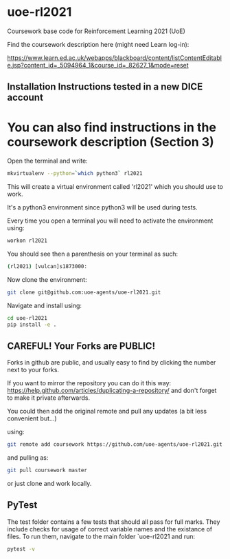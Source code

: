 # uoe-rl2021
Coursework base code for Reinforcement Learning 2021 (UoE)

Find the coursework description here (might need Learn log-in): 

https://www.learn.ed.ac.uk/webapps/blackboard/content/listContentEditable.jsp?content_id=_5094964_1&course_id=_82627_1&mode=reset

## Installation Instructions tested in a new DICE account

# You can also find instructions in the coursework description (Section 3)

Open the terminal and write:

```bash
mkvirtualenv --python=`which python3` rl2021
```
This will create a virtual environment called 'rl2021' which you should use to work.

It's a python3 environment since python3 will be used during tests.

Every time you open a terminal you will need to activate the environment using:

```bash
workon rl2021
```

You should see then a parenthesis on your terminal as such:
```bash
(rl2021) [vulcan]s1873000:
```
Now clone the environment:
```bash
git clone git@github.com:uoe-agents/uoe-rl2021.git
```

Navigate and install using:
```bash
cd uoe-rl2021
pip install -e .
```

## CAREFUL! Your Forks are PUBLIC!
Forks in github are public, and usually easy to find by clicking the number next to your forks.

If you want to mirror the repository you can do it this way: https://help.github.com/articles/duplicating-a-repository/ and don't forget to make it private afterwards.

You could then add the original remote and pull any updates (a bit less convenient but...)

using:
```bash
git remote add coursework https://github.com/uoe-agents/uoe-rl2021.git
```
and pulling as:
```bash
git pull coursework master
```
or just clone and work locally.

## PyTest

The test folder contains a few tests that should all pass for full marks. They include checks for usage of correct variable names and the existance of files.
To run them, navigate to the main folder `uoe-rl2021
and run:
```bash
pytest -v
```


